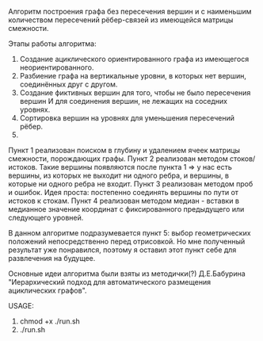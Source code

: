 Алгоритм построения графа без пересечения вершин и с наименьшим количеством пересечений рёбер-связей из имеющейся матрицы смежности.

Этапы работы алгоритма:
1. Создание ациклического ориентированного графа из имеющегося неориентированного.
2. Разбиение графа на вертикальные уровни, в которых нет вершин, соединённых друг с другом.
3. Создание фиктивных вершин для того, чтобы не было пересечения вершин И для соединения вершин, не лежащих на соседних уровнях.
4. Сортировка вершин на уровнях для уменьшения пересечений рёбер.
5.

Пункт 1 реализован поиском в глубину и удалением ячеек матрицы смежности, порождающих графы.
Пункт 2 реализован методом стоков/истоков. Такие вершины появляются после пункта 1 => у нас есть вершины, из которых не выходит ни одного ребра, и вершины, в которые ни одного ребра не входит.
Пункт 3 реализован методом проб и ошибок. Идея проста: постепенно соединять вершины по пути от истоков к стокам.
Пункт 4 реализован методом медиан - вставки в медианное значение координат с фиксированного предыдущего или следующего уровней.

В данном алгоритме подразумевается пункт 5: выбор геометрических положений непосредственно перед отрисовкой. Но мне полученный результат уже понравился, поэтому я оставил этот пункт себе для развлечения на будущее.

Основные идеи алгоритма были взяты из методички(?) Д.Е.Бабурина "Иерархический подход для автоматического размещения ациклических графов". 

USAGE:
1. chmod +x ./run.sh
2. ./run.sh
